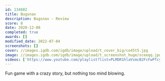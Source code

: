 ```yaml
---
id: 134602
title: Bugsnax
description: Bugsnax - Review
score: 8
date: 2020-12-08
completed: true
awards: []
modified_date: 2022-07-04
screenshots: []
cover: //images.igdb.com/igdb/image/upload/t_cover_big/co45t5.jpg
image: //images.igdb.com/igdb/image/upload/t_screenshot_huge/sceeqq.jpg
videos: ['https://www.youtube.com/playlist?list=PLMDR1hlaVsmcB2FcFwPfcyDEqZPPoW1eO']
---
```

Fun game with a crazy story, but nothing too mind blowing.